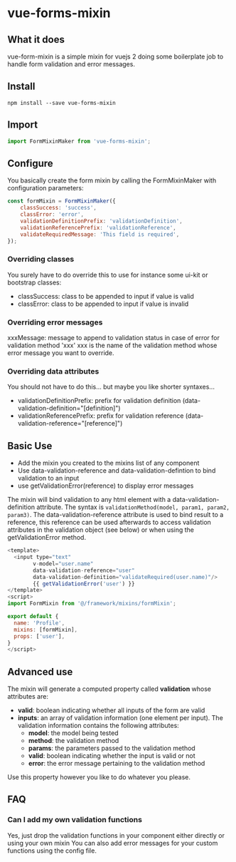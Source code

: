 # vue-forms-mixin

## What it does

vue-form-mixin is a simple mixin for vuejs 2 doing some boilerplate job to handle form validation and error messages.

## Install

```
npm install --save vue-forms-mixin
```

## Import
```javascript
import FormMixinMaker from 'vue-forms-mixin';
```

## Configure

You basically create the form mixin by calling the FormMixinMaker with configuration parameters:

```javascript
const formMixin = FormMixinMaker({
    classSuccess: 'success',
    classError: 'error',
    validationDefinitionPrefix: 'validationDefinition',
    validationReferencePrefix: 'validationReference',
    validateRequiredMessage: 'This field is required',
});
```

### Overriding classes

You surely have to do override this to use for instance some ui-kit or bootstrap classes:
* classSuccess: class to be appended to input if value is valid
* classError: class to be appended to input if value is invalid

### Overriding error messages

xxxMessage: message to append to validation status in case of error for validation method 'xxx'
xxx is the name of the validation method whose error message you want to override.

### Overriding data attributes

You should not have to do this... but maybe you like shorter syntaxes...
* validationDefinitionPrefix: prefix for validation definition (data-validation-definition="[definition]")
* validationReferencePrefix: prefix for validation reference (data-validation-reference="[reference]")



## Basic Use

* Add the mixin you created to the mixins list of any component
* Use data-validation-reference and data-validation-defintion to bind validation to an input
* use getValidationError(reference) to display error messages

The mixin will bind validation to any html element with a data-validation-definition attribute.
The syntax is `validationMethod(model, param1, param2, param3)`.
The data-validation-reference attribute is used to bind result to a reference, this reference can be used afterwards to access validation attributes in the validation object (see below) or when using the getValidationError method.

```javascript
<template>
  <input type="text"
        v-model="user.name"
        data-validation-reference="user"
        data-validation-definition="validateRequired(user.name)"/>
        {{ getValidationError('user') }}
</template>
<script>
import FormMixin from '@/framework/mixins/formMixin';

export default {
  name: 'Profile',
  mixins: [formMixin],
  props: ['user'],
}
</script>
```

## Advanced use 

The mixin will generate a computed property called **validation** whose attributes are:

* **valid**: boolean indicating whether all inputs of the form are valid
* **inputs**: an array of validation information (one element per input). The validation information contains the following attributes:
  * **model**: the model being tested
  * **method**: the validation method
  * **params**: the parameters passed to the validation method
  * **valid**: boolean indicating whether the input is valid or not
  * **error**: the error message pertaining to the validation method

Use this property however you like to do whatever you please.

## FAQ

### Can I add my own validation functions
Yes, just drop the validation functions in your component either directly or using your own mixin
You can also add error messages for your custom functions using the config file.